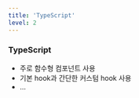 ```yaml
---
title: 'TypeScript'
level: 2
---
```


### TypeScript

- 주로 함수형 컴포넌트 사용
- 기본 hook과 간단한 커스텀 hook 사용
- ...